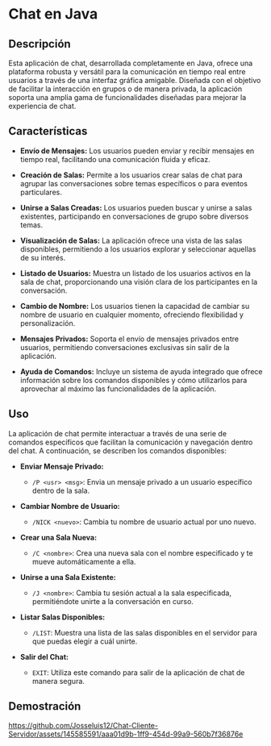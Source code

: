 # Chat en Java

## Descripción

Esta aplicación de chat, desarrollada completamente en Java, ofrece una plataforma robusta y versátil para la comunicación en tiempo real entre usuarios a través de una interfaz gráfica amigable. Diseñada con el objetivo de facilitar la interacción en grupos o de manera privada, la aplicación soporta una amplia gama de funcionalidades diseñadas para mejorar la experiencia de chat.

## Características

- **Envío de Mensajes:** Los usuarios pueden enviar y recibir mensajes en tiempo real, facilitando una comunicación fluida y eficaz.

- **Creación de Salas:** Permite a los usuarios crear salas de chat para agrupar las conversaciones sobre temas específicos o para eventos particulares.

- **Unirse a Salas Creadas:** Los usuarios pueden buscar y unirse a salas existentes, participando en conversaciones de grupo sobre diversos temas.

- **Visualización de Salas:** La aplicación ofrece una vista de las salas disponibles, permitiendo a los usuarios explorar y seleccionar aquellas de su interés.

- **Listado de Usuarios:** Muestra un listado de los usuarios activos en la sala de chat, proporcionando una visión clara de los participantes en la conversación.

- **Cambio de Nombre:** Los usuarios tienen la capacidad de cambiar su nombre de usuario en cualquier momento, ofreciendo flexibilidad y personalización.

- **Mensajes Privados:** Soporta el envío de mensajes privados entre usuarios, permitiendo conversaciones exclusivas sin salir de la aplicación.

- **Ayuda de Comandos:** Incluye un sistema de ayuda integrado que ofrece información sobre los comandos disponibles y cómo utilizarlos para aprovechar al máximo las funcionalidades de la aplicación.

## Uso

La aplicación de chat permite interactuar a través de una serie de comandos específicos que facilitan la comunicación y navegación dentro del chat. A continuación, se describen los comandos disponibles:

- **Enviar Mensaje Privado:**
  - `/P <usr> <msg>`: Envia un mensaje privado a un usuario específico dentro de la sala.

- **Cambiar Nombre de Usuario:**
  - `/NICK <nuevo>`: Cambia tu nombre de usuario actual por uno nuevo.

- **Crear una Sala Nueva:**
  - `/C <nombre>`: Crea una nueva sala con el nombre especificado y te mueve automáticamente a ella.

- **Unirse a una Sala Existente:**
  - `/J <nombre>`: Cambia tu sesión actual a la sala especificada, permitiéndote unirte a la conversación en curso.

- **Listar Salas Disponibles:**
  - `/LIST`: Muestra una lista de las salas disponibles en el servidor para que puedas elegir a cuál unirte.

- **Salir del Chat:**
  - `EXIT`: Utiliza este comando para salir de la aplicación de chat de manera segura.


## Demostración

https://github.com/Josseluis12/Chat-Cliente-Servidor/assets/145585591/aaa01d9b-1ff9-454d-99a9-560b7f36876e


